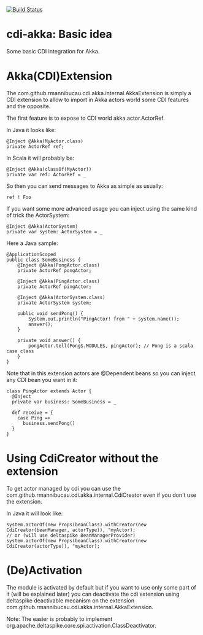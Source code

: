 [![Build Status](https://travis-ci.org/rmannibucau/cdi-akka.png?branch=master)](https://travis-ci.org/rmannibucau/cdi-akka)


cdi-akka: Basic idea
====================

Some basic CDI integration for Akka.

Akka(CDI)Extension
==================

The com.github.rmannibucau.cdi.akka.internal.AkkaExtension is simply a CDI extension
to allow to import in Akka actors world some CDI features and the opposite.

The first feature is to expose to CDI world akka.actor.ActorRef.

In Java it looks like:

    @Inject @Akka(MyActor.class)
    private ActorRef ref;

In Scala it will probably be:

    @Inject @Akka(classOf(MyActor))
    private var ref: ActorRef = _

So then you can send messages to Akka as simple as usually:

    ref ! Foo

If you want some more advanced usage you can inject using the same kind of trick the ActorSystem:

    @Inject @Akka(ActorSystem)
    private var system: ActorSystem = _

Here a Java sample:

    @ApplicationScoped
    public class SomeBusiness {
        @Inject @Akka(PongActor.class)
        private ActorRef pongActor;

        @Inject @Akka(PingActor.class)
        private ActorRef pingActor;

        @Inject @Akka(ActorSystem.class)
        private ActorSystem system;

        public void sendPong() {
            System.out.println("PingActor! from " + system.name());
            answer();
        }

        private void answer() {
            pongActor.tell(Pong$.MODULE$, pingActor); // Pong is a scala case class
        }
    }

Note that in this extension actors are @Dependent beans so you can inject any CDI bean you want in it:

    class PingActor extends Actor {
      @Inject
      private var business: SomeBusiness = _

      def receive = {
        case Ping =>
          business.sendPong()
      }
    }


Using CdiCreator without the extension
======================================

To get actor managed by cdi you can use the com.github.rmannibucau.cdi.akka.internal.CdiCreator even
if you don't use the extension.

In Java it will look like:

    system.actorOf(new Props(beanClass).withCreator(new CdiCreator(beanManager, actorType)), "myActor);
    // or (will use deltaspike BeanManagerProvider)
    system.actorOf(new Props(beanClass).withCreator(new CdiCreator(actorType)), "myActor);


(De)Activation
==============

The module is activated by default but if you want to use only some part of it (will be explained later)
you can deactivate the cdi extension using deltaspike deactivable mecanism
on the extension com.github.rmannibucau.cdi.akka.internal.AkkaExtension.

Note: The easier is probably to implement org.apache.deltaspike.core.spi.activation.ClassDeactivator.
